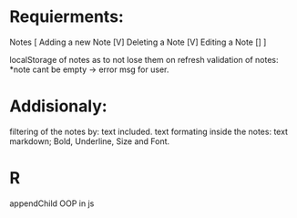# Requierments:
Notes [
    Adding a new Note [V]
    Deleting a Note [V]
    Editing a Note []
]

localStorage of notes as to not lose them on refresh
validation of notes: *note cant be empty -> error msg for user.

# Addisionaly:
filtering of the notes by: text included.
text formating inside the notes: text markdown; Bold, Underline, Size and Font. 

# R
appendChild OOP in js